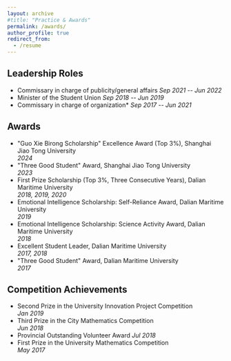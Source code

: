 ```yaml
---
layout: archive
#title: "Practice & Awards"
permalink: /awards/
author_profile: true
redirect_from:
  - /resume
---
```


## Leadership Roles
- Commissary in charge of publicity/general affairs
  _Sep 2021 -- Jun 2022_
- Minister of the Student Union
  _Sep 2018 -- Jun 2019_
- Commissary in charge of organization* 
  _Sep 2017 -- Jun 2021_

## Awards
- "Guo Xie Birong Scholarship" Excellence Award (Top 3%), Shanghai Jiao Tong University  
  _2024_
- "Three Good Student" Award, Shanghai Jiao Tong University  
  _2023_
- First Prize Scholarship (Top 3%, Three Consecutive Years), Dalian Maritime University  
  _2018, 2019, 2020_
- Emotional Intelligence Scholarship: Self-Reliance Award, Dalian Maritime University  
  _2019_
- Emotional Intelligence Scholarship: Science Activity Award, Dalian Maritime University  
  _2018_
- Excellent Student Leader, Dalian Maritime University  
  _2017, 2018_
- "Three Good Student" Award, Dalian Maritime University  
  _2017_

## Competition Achievements
- Second Prize in the University Innovation Project Competition  
  _Jan 2019_
- Third Prize in the City Mathematics Competition  
  _Jun 2018_
- Provincial Outstanding Volunteer Award
  _Jul 2018_
- First Prize in the University Mathematics Competition  
  _May 2017_

